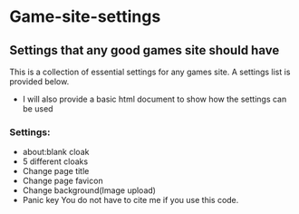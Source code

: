 # Game-site-settings
## Settings that any good games site should have
This is a collection of essential settings for any games site. A settings list is provided below.
* I will also provide a basic html document to show how the settings can be used
### Settings:
- about:blank cloak
- 5 different cloaks
- Change page title
- Change page favicon
- Change background(Image upload)
- Panic key
You do not have to cite me if you use this code.

